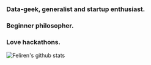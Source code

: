 ### Data-geek, generalist and startup enthusiast.

### Beginner philosopher.

### Love hackathons.

![Feliren's github stats](https://github-readme-stats.vercel.app/api?username=Feliren88&count_private=true&show_icons=true&theme=dracula)

<!--
**Feliren88/Feliren88** is a ✨ _special_ ✨ repository because its `README.md` (this file) appears on your GitHub profile.

Here are some ideas to get you started:

- 🔭 I’m currently working on ...
- 🌱 I’m currently learning ...
- 👯 I’m looking to collaborate on ...
- 🤔 I’m looking for help with ...
- 💬 Ask me about ...
- 📫 How to reach me: ...
- 😄 Pronouns: ...
- ⚡ Fun fact: ...
-->
